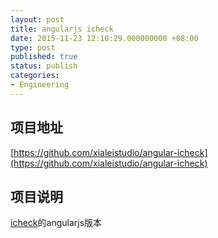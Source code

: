 ```yaml
---
layout: post
title: angularjs icheck
date: 2015-11-23 12:10:29.000000000 +08:00
type: post
published: true
status: publish
categories:
- Engineering
---
```

## 项目地址

[https://github.com/xialeistudio/angular-icheck](https://github.com/xialeistudio/angular-icheck)

## 项目说明

[icheck](http://plugins.jquery.com/icheck/)的angularjs版本